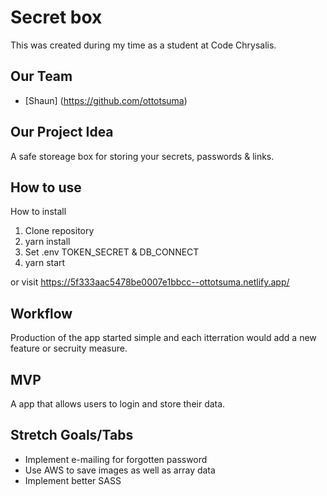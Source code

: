 # Secret box

This was created during my time as a student at Code Chrysalis.

## Our Team

- [Shaun] (https://github.com/ottotsuma)

## Our Project Idea

A safe storeage box for storing your secrets, passwords & links.

## How to use

How to install
1. Clone repository
2. yarn install
3. Set .env TOKEN_SECRET & DB_CONNECT
4. yarn start

or visit https://5f333aac5478be0007e1bbcc--ottotsuma.netlify.app/

## Workflow

Production of the app started simple and each itterration would add a new feature or secruity measure. 

## MVP

A app that allows users to login and store their data.

## Stretch Goals/Tabs

- Implement e-mailing for forgotten password
- Use AWS to save images as well as array data
- Implement better SASS 
